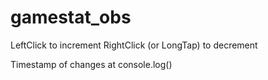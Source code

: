 # gamestat_obs

LeftClick to increment
RightClick (or LongTap) to decrement

Timestamp of changes at console.log()
